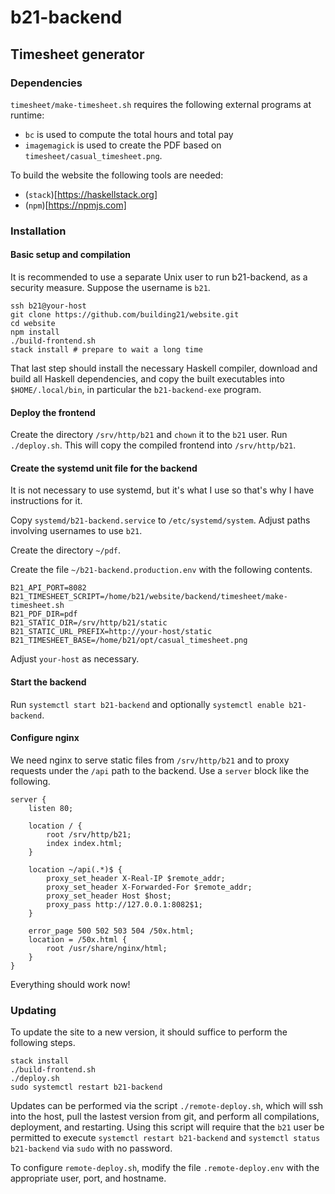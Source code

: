 # b21-backend

## Timesheet generator

### Dependencies

`timesheet/make-timesheet.sh` requires the following external programs at
runtime:
* `bc` is used to compute the total hours and total pay
* `imagemagick` is used to create the PDF based on `timesheet/casual_timesheet.png`.

To build the website the following tools are needed:
* (`stack`)[https://haskellstack.org]
* (`npm`)[https://npmjs.com]

### Installation

#### Basic setup and compilation

It is recommended to use a separate Unix user to run b21-backend, as a security
measure. Suppose the username is `b21`.

```
ssh b21@your-host
git clone https://github.com/building21/website.git
cd website
npm install
./build-frontend.sh
stack install # prepare to wait a long time
```

That last step should install the necessary Haskell compiler, download and build
all Haskell dependencies, and copy the built executables into
`$HOME/.local/bin`, in particular the `b21-backend-exe` program.

#### Deploy the frontend

Create the directory `/srv/http/b21` and `chown` it to the `b21` user.
Run `./deploy.sh`. This will copy the compiled frontend into `/srv/http/b21`.

#### Create the systemd unit file for the backend

It is not necessary to use systemd, but it's what I use so that's why I have
instructions for it.

Copy `systemd/b21-backend.service` to `/etc/systemd/system`.
Adjust paths involving usernames to use `b21`.

Create the directory `~/pdf`.

Create the file `~/b21-backend.production.env` with the following contents.

```
B21_API_PORT=8082
B21_TIMESHEET_SCRIPT=/home/b21/website/backend/timesheet/make-timesheet.sh
B21_PDF_DIR=pdf
B21_STATIC_DIR=/srv/http/b21/static
B21_STATIC_URL_PREFIX=http://your-host/static
B21_TIMESHEET_BASE=/home/b21/opt/casual_timesheet.png
```

Adjust `your-host` as necessary.

#### Start the backend

Run `systemctl start b21-backend` and optionally `systemctl enable b21-backend`.

#### Configure nginx

We need nginx to serve static files from `/srv/http/b21` and to proxy requests
under the `/api` path to the backend. Use a `server` block like the following.

```
server {
    listen 80;
    
    location / {
        root /srv/http/b21;
        index index.html;
    }
    
    location ~/api(.*)$ {
        proxy_set_header X-Real-IP $remote_addr;
        proxy_set_header X-Forwarded-For $remote_addr;
        proxy_set_header Host $host;
        proxy_pass http://127.0.0.1:8082$1;
    }
    
    error_page 500 502 503 504 /50x.html;
    location = /50x.html {
        root /usr/share/nginx/html;
    }
}
```

Everything should work now!

### Updating

To update the site to a new version, it should suffice to perform the following
steps.

```
stack install
./build-frontend.sh
./deploy.sh
sudo systemctl restart b21-backend
```

Updates can be performed via the script `./remote-deploy.sh`, which will ssh
into the host, pull the lastest version from git, and perform all compilations,
deployment, and restarting. Using this script will require that the `b21` user
be permitted to execute `systemctl restart b21-backend` and `systemctl status
b21-backend` via `sudo` with no password.

To configure `remote-deploy.sh`, modify the file `.remote-deploy.env` with the
appropriate user, port, and hostname.

